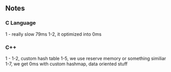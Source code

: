 ## Notes

### C Language
1 - really slow 79ms
    1-2, it optimized into 0ms

### C++
1 - 
    1-2, custom hash table
    1-5, we use reserve memory or something similiar
    1-7, we get 0ms with custom hashmap, data oriented stuff
